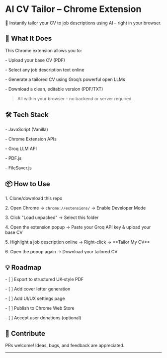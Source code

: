 # AI CV Tailor – Chrome Extension



🎯 Instantly tailor your CV to job descriptions using AI – right in your browser.



## 🚀 What It Does



This Chrome extension allows you to:

\- Upload your base CV (PDF)

\- Select any job description text online

\- Generate a tailored CV using Groq’s powerful open LLMs

\- Download a clean, editable version (PDF/TXT)



> All within your browser – no backend or server required.



## 🛠 Tech Stack



\- JavaScript (Vanilla)

\- Chrome Extension APIs

\- Groq LLM API

\- PDF.js

\- FileSaver.js



## 📦 How to Use



1\. Clone/download this repo

2\. Open Chrome → `chrome://extensions/` → Enable Developer Mode

3\. Click "Load unpacked" → Select this folder

4\. Open the extension popup → Paste your Groq API key \& upload your base CV

5\. Highlight a job description online → Right-click → \*\*Tailor My CV\*\*

6\. Open the popup again → Download your tailored CV



## 💡 Roadmap



\- \[ ] Export to structured UK-style PDF

\- \[ ] Add cover letter generation

\- \[ ] Add UI/UX settings page

\- \[ ] Publish to Chrome Web Store

\- \[ ] Accept user donations (optional)



## 🙌 Contribute



PRs welcome! Ideas, bugs, and feedback are appreciated.



---

